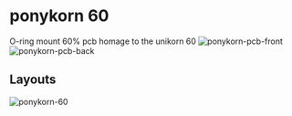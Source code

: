 # ponykorn 60
 O-ring mount 60% pcb homage to the unikorn 60
![ponykorn-pcb-front](https://user-images.githubusercontent.com/70003591/95683874-d6795d80-0bbb-11eb-940d-a11087f45319.png)
![ponykorn-pcb-back](https://user-images.githubusercontent.com/70003591/95683872-d5e0c700-0bbb-11eb-93bc-0006b7c73a32.png)
## Layouts
![ponykorn-60](https://user-images.githubusercontent.com/70003591/95683861-c497ba80-0bbb-11eb-929a-4082eb23bcbf.png)
